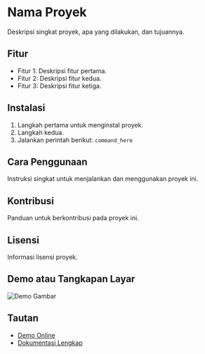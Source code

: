 # Nama Proyek
Deskripsi singkat proyek, apa yang dilakukan, dan tujuannya.

## Fitur
- Fitur 1: Deskripsi fitur pertama.
- Fitur 2: Deskripsi fitur kedua.
- Fitur 3: Deskripsi fitur ketiga.

## Instalasi
1. Langkah pertama untuk menginstal proyek.
2. Langkah kedua.
3. Jalankan perintah berikut: `command_here`

## Cara Penggunaan
Instruksi singkat untuk menjalankan dan menggunakan proyek ini.

## Kontribusi
Panduan untuk berkontribusi pada proyek ini.

## Lisensi
Informasi lisensi proyek.



## Demo atau Tangkapan Layar
![Demo Gambar](link_gambar_di_sini)

## Tautan
- [Demo Online](https://link_demo.com)
- [Dokumentasi Lengkap](https://link_dokumentasi.com)
